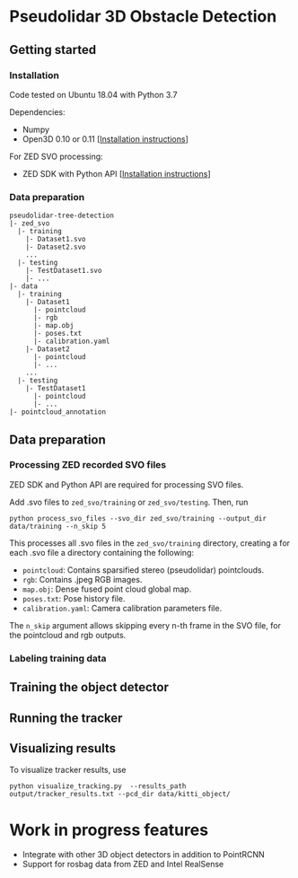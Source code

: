 # Pseudolidar 3D Obstacle Detection

## Getting started

### Installation

Code tested on Ubuntu 18.04 with Python 3.7

Dependencies:
- Numpy
- Open3D 0.10 or 0.11 [[Installation instructions](http://www.open3d.org/docs/release/getting_started.html)]

For ZED SVO processing:
- ZED SDK with Python API [[Installation instructions](https://www.stereolabs.com/docs/app-development/python/install/)]

### Data preparation

```
pseudolidar-tree-detection
|- zed_svo
  |- training
    |- Dataset1.svo
    |- Dataset2.svo
    ...
  |- testing
    |- TestDataset1.svo
    |- ...
|- data
  |- training
    |- Dataset1
      |- pointcloud
      |- rgb
      |- map.obj
      |- poses.txt
      |- calibration.yaml
    |- Dataset2
      |- pointcloud
      |- ...
    ...
  |- testing
    |- TestDataset1
      |- pointcloud
      |- ...
|- pointcloud_annotation
```

## Data preparation

### Processing ZED recorded SVO files

ZED SDK and Python API are required for processing SVO files.

Add .svo files to `zed_svo/training` or `zed_svo/testing`. Then, run 

``python process_svo_files --svo_dir zed_svo/training --output_dir data/training --n_skip 5``

This processes all .svo files in the `zed_svo/training` directory, creating a for each .svo file a directory containing the following:
- `pointcloud`: Contains sparsified stereo (pseudolidar) pointclouds.
- `rgb`: Contains .jpeg RGB images.
- `map.obj`: Dense fused point cloud global map.
- `poses.txt`: Pose history file.
- `calibration.yaml`: Camera calibration parameters file.

The `n_skip` argument allows skipping every n-th frame in the SVO file, for the pointcloud and rgb outputs. 

### Labeling training data

## Training the object detector

## Running the tracker

## Visualizing results

To visualize tracker results, use

``
python visualize_tracking.py  --results_path output/tracker_results.txt --pcd_dir data/kitti_object/
``

# Work in progress features

- Integrate with other 3D object detectors in addition to PointRCNN
- Support for rosbag data from ZED and Intel RealSense
